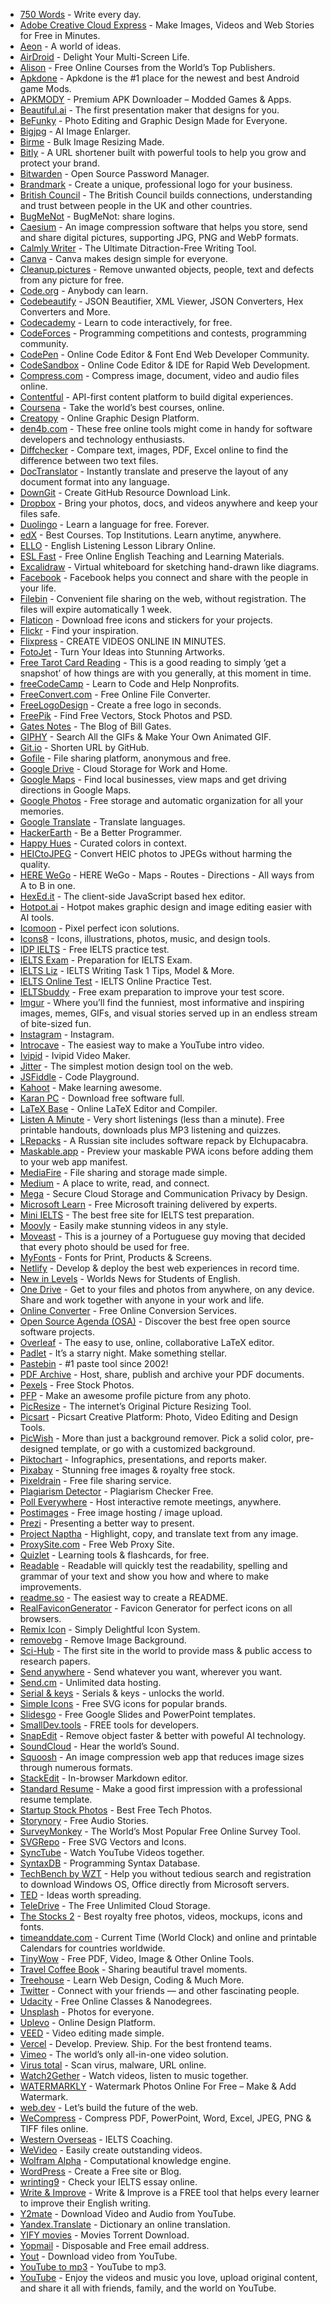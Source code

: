 - <a href="https://750words.com" target="_blank">750 Words</a> - Write every day.
- <a href="https://www.adobe.com/express/" target="_blank">Adobe Creative Cloud Express</a> - Make Images, Videos and Web Stories for Free in Minutes.
- <a href="https://aeon.co" target="_blank">Aeon</a> - A world of ideas.
- <a href="https://www.airdroid.com/" target="_blank">AirDroid</a> - Delight Your Multi-Screen Life.
- <a href="https://alison.com" target="_blank">Alison</a> - Free Online Courses from the World’s Top Publishers.
- <a href="https://apkdone.com" target="_blank">Apkdone</a> - Apkdone is the #1 place for the newest and best Android game Mods.
- <a href="https://apkmody.io" target="_blank">APKMODY</a> - Premium APK Downloader – Modded Games & Apps.
- <a href="https://www.beautiful.ai/" target="_blank">Beautiful.ai</a> - The first presentation maker that designs for you.
- <a href="https://www.befunky.com/" target="_blank">BeFunky</a> - Photo Editing and Graphic Design Made for Everyone.
- <a href="https://bigjpg.com/" target="_blank">Bigjpg</a> - AI Image Enlarger.
- <a href="https://www.birme.net/" target="_blank">Birme</a> - Bulk Image Resizing Made.
- <a href="https://bitly.com/" target="_blank">Bitly</a> - A URL shortener built with powerful tools to help you grow and protect your brand.
- <a href="https://bitwarden.com" target="_blank">Bitwarden</a> - Open Source Password Manager.
- <a href="https://brandmark.io/" target="_blank">Brandmark</a> - Create a unique, professional logo for your business.
- <a href="https://www.britishcouncil.org" target="_blank">British Council</a> - The British Council builds connections, understanding and trust between people in the UK and other countries.
- <a href="http://bugmenot.com" target="_blank">BugMeNot</a> - BugMeNot: share logins.
- <a href="https://caesium.app/" target="_blank">Caesium</a> - An image compression software that helps you store, send and share digital pictures, supporting JPG, PNG and WebP formats.
- <a href="https://www.calmlywriter.com" target="_blank">Calmly Writer</a> - The Ultimate Ditraction-Free Writing Tool.
- <a href="https://www.canva.com" target="_blank">Canva</a> - Canva makes design simple for everyone.
- <a href="https://cleanup.pictures/" target="_blank">Cleanup.pictures</a> - Remove unwanted objects, people, text and defects from any picture for free.
- <a href="https://code.org" target="_blank">Code.org</a> - Anybody can learn.
- <a href="https://codebeautify.org" target="_blank">Codebeautify</a> - JSON Beautifier, XML Viewer, JSON Converters, Hex Converters and More.
- <a href="https://www.codecademy.com" target="_blank">Codecademy</a> - Learn to code interactively, for free.
- <a href="http://codeforces.com" target="_blank">CodeForces</a> - Programming competitions and contests, programming community.
- <a href="https://codepen.io" target="_blank">CodePen</a> - Online Code Editor & Font End Web Developer Community.
- <a href="https://codesandbox.io" target="_blank">CodeSandbox</a> - Online Code Editor & IDE for Rapid Web Development.
- <a href="https://www.compresss.com" target="_blank">Compress.com</a> - Compress image, document, video and audio files online.
- <a href="https://www.contentful.com" target="_blank">Contentful</a> - API-first content platform to build digital experiences.
- <a href="https://www.coursera.org" target="_blank">Coursena</a> - Take the world’s best courses, online.
- <a href="https://www.creatopy.com" target="_blank">Creatopy</a> - Online Graphic Design Platform.
- <a href="http://www.den4b.com/tools" target="_blank">den4b.com</a> - These free online tools might come in handy for software developers and technology enthusiasts.
- <a href="https://www.diffchecker.com/" target="_blank">Diffchecker</a> - Compare text, images, PDF, Excel online to find the difference between two text files.
- <a href="https://www.onlinedoctranslator.com/en/" target="_blank">DocTranslator</a> - Instantly translate and preserve the layout of any document format into any language.
- <a href="https://downgit.github.io/#/home" target="_blank">DownGit</a> - Create GitHub Resource Download Link.
- <a href="https://www.dropbox.com" target="_blank">Dropbox</a> - Bring your photos, docs, and videos anywhere and keep your files safe.
- <a href="https://www.duolingo.com" target="_blank">Duolingo</a> - Learn a language for free. Forever.
- <a href="https://www.edx.org" target="_blank">edX</a> - Best Courses. Top Institutions. Learn anytime, anywhere.
- <a href="https://elllo.org" target="_blank">ELLO</a> - English Listening Lesson Library Online.
- <a href="https://www.eslfast.com" target="_blank">ESL Fast</a> - Free Online English Teaching and Learning Materials.
- <a href="https://excalidraw.com/" target="_blank">Excalidraw</a> - Virtual whiteboard for sketching hand-drawn like diagrams.
- <a href="https://www.facebook.com" target="_blank">Facebook</a> - Facebook helps you connect and share with the people in your life.
- <a href="https://filebin.net" target="_blank">Filebin</a> - Convenient file sharing on the web, without registration. The files will expire automatically 1 week.
- <a href="https://www.flaticon.com" target="_blank">Flaticon</a> - Download free icons and stickers for your projects.
- <a href="https://www.flickr.com" target="_blank">Flickr</a> - Find your inspiration.
- <a href="https://flixpress.com" target="_blank">Flixpress</a> - CREATE VIDEOS ONLINE IN MINUTES.
- <a href="https://www.fotojet.com" target="_blank">FotoJet</a> - Turn Your Ideas into Stunning Artworks.
- <a href="https://www.free-tarot-reading.net/free" target="_blank">Free Tarot Card Reading</a> - This is a good reading to simply ‘get a snapshot’ of how things are with you generally, at this moment in time.
- <a href="https://www.freecodecamp.org/" target="_blank">freeCodeCamp</a> - Learn to Code and Help Nonprofits.
- <a href="https://www.freeconvert.com" target="_blank">FreeConvert.com</a> - Free Online File Converter.
- <a href="https://www.freelogodesign.org" target="_blank">FreeLogoDesign</a> - Create a free logo in seconds.
- <a href="https://www.freepik.com" target="_blank">FreePik</a> - Find Free Vectors, Stock Photos and PSD.
- <a href="https://www.gatesnotes.com" target="_blank">Gates Notes</a> - The Blog of Bill Gates.
- <a href="https://giphy.com" target="_blank">GIPHY</a> - Search All the GIFs & Make Your Own Animated GIF.
- <a href="https://git.io" target="_blank">Git.io</a> - Shorten URL by GitHub.
- <a href="https://gofile.io" target="_blank">Gofile</a> - File sharing platform, anonymous and free.
- <a href="https://www.google.com/drive/" target="_blank">Google Drive</a> - Cloud Storage for Work and Home.
- <a href="https://www.google.com/maps/@?dg=dbrw&newdg=1" target="_blank">Google Maps</a> - Find local businesses, view maps and get driving directions in Google Maps.
- <a href="https://www.google.com/photos/about/" target="_blank">Google Photos</a> - Free storage and automatic organization for all your memories.
- <a href="https://translate.google.com" target="_blank">Google Translate</a> - Translate languages.
- <a href="https://www.hackerearth.com" target="_blank">HackerEarth</a> - Be a Better Programmer.
- <a href="https://www.happyhues.co" target="_blank">Happy Hues</a> - Curated colors in context.
- <a href="https://heictojpg.com" target="_blank">HEICtoJPEG</a> - Convert HEIC photos to JPEGs without harming the quality.
- <a href="https://wego.here.com" target="_blank">HERE WeGo</a> - HERE WeGo - Maps - Routes - Directions - All ways from A to B in one.
- <a href="https://hexed.it" target="_blank">HexEd.it</a> - The client-side JavaScript based hex editor.
- <a href="https://hotpot.ai/" target="_blank">Hotpot.ai</a> - Hotpot makes graphic design and image editing easier with AI tools.
- <a href="https://icomoon.io" target="_blank">Icomoon</a> - Pixel perfect icon solutions.
- <a href="https://icons8.com" target="_blank">Icons8</a> - Icons, illustrations, photos, music, and design tools.
- <a href="https://ielts.idp.com/uae/prepare/ielts-test-preparation-material/free" target="_blank">IDP IELTS</a> - Free IELTS practice test.
- <a href="https://www.english-exam.org/IELTS/" target="_blank">IELTS Exam</a> - Preparation for IELTS Exam.
- <a href="https://ieltsliz.com" target="_blank">IELTS Liz</a> - IELTS Writing Task 1 Tips, Model & More.
- <a href="https://ieltsonlinetests.com" target="_blank">IELTS Online Test</a> - IELTS Online Practice Test.
- <a href="https://www.ieltsbuddy.com" target="_blank">IELTSbuddy</a> - Free exam preparation to improve your test score.
- <a href="https://imgur.com/" target="_blank">Imgur</a> - Where you’ll find the funniest, most informative and inspiring images, memes, GIFs, and visual stories served up in an endless stream of bite-sized fun.
- <a href="https://www.instagram.com" target="_blank">Instagram</a> - Instagram.
- <a href="https://intromaker.com/" target="_blank">Introcave</a> - The easiest way to make a YouTube intro video.
- <a href="https://ivipid.com" target="_blank">Ivipid</a> - Ivipid Video Maker.
- <a href="https://jitter.video/" target="_blank">Jitter</a> - The simplest motion design tool on the web.
- <a href="https://jsfiddle.net" target="_blank">JSFiddle</a> - Code Playground.
- <a href="https://kahoot.com" target="_blank">Kahoot</a> - Make learning awesome.
- <a href="https://karanpc.com" target="_blank">Karan PC</a> - Download free software full.
- <a href="https://latexbase.com" target="_blank">LaTeX Base</a> - Online LaTeX Editor and Compiler.
- <a href="https://listenaminute.com" target="_blank">Listen A Minute</a> - Very short listenings (less than a minute). Free printable handouts, downloads plus MP3 listening and quizzes.
- <a href="https://lrepacks.net" target="_blank">LRepacks</a> - A Russian site includes software repack by Elchupacabra.
- <a href="https://maskable.app" target="_blank">Maskable.app</a> - Preview your maskable PWA icons before adding them to your web app manifest.
- <a href="https://www.mediafire.com" target="_blank">MediaFire</a> - File sharing and storage made simple.
- <a href="https://medium.com" target="_blank">Medium</a> - A place to write, read, and connect.
- <a href="https://mega.io" target="_blank">Mega</a> - Secure Cloud Storage and Communication Privacy by Design.
- <a href="https://docs.microsoft.com/en-us/learn/" target="_blank">Microsoft Learn</a> - Free Microsoft training delivered by experts.
- <a href="https://mini-ielts.com/" target="_blank">Mini IELTS</a> - The best free site for IELTS test preparation.
- <a href="https://www.moovly.com" target="_blank">Moovly</a> - Easily make stunning videos in any style.
- <a href="https://moveast.me" target="_blank">Moveast</a> - This is a journey of a Portuguese guy moving that decided that every photo should be used for free.
- <a href="https://www.myfonts.com/" target="_blank">MyFonts</a> - Fonts for Print, Products & Screens.
- <a href="https://www.netlify.com/" target="_blank">Netlify</a> - Develop & deploy the best web experiences in record time.
- <a href="https://www.newsinlevels.com" target="_blank">New in Levels</a> - Worlds News for Students of English.
- <a href="https://onedrive.live.com" target="_blank">One Drive</a> - Get to your files and photos from anywhere, on any device. Share and work together with anyone in your work and life.
- <a href="https://www.onlineconverter.com" target="_blank">Online Converter</a> - Free Online Conversion Services.
- <a href="https://www.opensourceagenda.com/" target="_blank">Open Source Agenda (OSA)</a> - Discover the best free open source software projects.
- <a href="https://www.overleaf.com" target="_blank">Overleaf</a> - The easy to use, online, collaborative LaTeX editor.
- <a href="https://padlet.com/" target="_blank">Padlet</a> - It’s a starry night. Make something stellar.
- <a href="https://pastebin.com/" target="_blank">Pastebin</a> - #1 paste tool since 2002!
- <a href="https://www.pdf-archive.com" target="_blank">PDF Archive</a> - Host, share, publish and archive your PDF documents.
- <a href="https://www.pexels.com" target="_blank">Pexels</a> - Free Stock Photos.
- <a href="https://pfpmaker.com/" target="_blank">PFP</a> - Make an awesome profile picture from any photo.
- <a href="https://picresize.com/" target="_blank">PicResize</a> - The internet’s Original Picture Resizing Tool.
- <a href="https://picsart.com/" target="_blank">Picsart</a> - Picsart Creative Platform: Photo, Video Editing and Design Tools.
- <a href="https://picwish.com/" target="_blank">PicWish</a> - More than just a background remover. Pick a solid color, pre-designed template, or go with a customized background.
- <a href="https://piktochart.com" target="_blank">Piktochart</a> - Infographics, presentations, and reports maker.
- <a href="https://pixabay.com/" target="_blank">Pixabay</a> - Stunning free images & royalty free stock.
- <a href="https://pixeldrain.com" target="_blank">Pixeldrain</a> - Free file sharing service.
- <a href="https://plagiarismdetector.net/" target="_blank">Plagiarism Detector</a> - Plagiarism Checker Free.
- <a href="https://www.polleverywhere.com" target="_blank">Poll Everywhere</a> - Host interactive remote meetings, anywhere.
- <a href="https://postimages.org" target="_blank">Postimages</a> - Free image hosting / image upload.
- <a href="https://prezi.com" target="_blank">Prezi</a> - Presenting a better way to present.
- <a href="https://projectnaptha.com" target="_blank">Project Naptha</a> - Highlight, copy, and translate text from any image.
- <a href="https://www.proxysite.com" target="_blank">ProxySite.com</a> - Free Web Proxy Site.
- <a href="https://quizlet.com" target="_blank">Quizlet</a> - Learning tools & flashcards, for free.
- <a href="https://readable.com" target="_blank">Readable</a> - Readable will quickly test the readability, spelling and grammar of your text and show you how and where to make improvements.
- <a href="https://readme.so" target="_blank">readme.so</a> - The easiest way to create a README.
- <a href="https://realfavicongenerator.net/" target="_blank">RealFaviconGenerator</a> - Favicon Generator for perfect icons on all browsers.
- <a href="https://remixicon.com" target="_blank">Remix Icon</a> - Simply Delightful Icon System.
- <a href="https://www.remove.bg" target="_blank">removebg</a> - Remove Image Background.
- <a href="https://sci-hub.hkvisa.net/" target="_blank">Sci-Hub</a> - The first site in the world to provide mass & public access to research papers.
- <a href="https://send-anywhere.com" target="_blank">Send anywhere</a> - Send whatever you want, wherever you want.
- <a href="https://send.cm" target="_blank">Send.cm</a> - Unlimited data hosting.
- <a href="https://www.serials.ws" target="_blank">Serial & keys</a> - Serials & keys - unlocks the world.
- <a href="https://simpleicons.org" target="_blank">Simple Icons</a> - Free SVG icons for popular brands.
- <a href="https://slidesgo.com/" target="_blank">Slidesgo</a> - Free Google Slides and PowerPoint templates.
- <a href="https://smalldev.tools/" target="_blank">SmallDev.tools</a> - FREE tools for developers.
- <a href="https://snapedit.app/" target="_blank">SnapEdit</a> - Remove object faster & better with poweful AI technology.
- <a href="https://soundcloud.com" target="_blank">SoundCloud</a> - Hear the world’s Sound.
- <a href="https://squoosh.app/" target="_blank">Squoosh</a> - An image compression web app that reduces image sizes through numerous formats.
- <a href="https://stackedit.io" target="_blank">StackEdit</a> - In-browser Markdown editor.
- <a href="https://standardresume.co" target="_blank">Standard Resume</a> - Make a good first impression with a professional resume template.
- <a href="https://startupstockphotos.com" target="_blank">Startup Stock Photos</a> - Best Free Tech Photos.
- <a href="https://www.storynory.com" target="_blank">Storynory</a> - Free Audio Stories.
- <a href="https://www.surveymonkey.com" target="_blank">SurveyMonkey</a> - The World’s Most Popular Free Online Survey Tool.
- <a href="https://www.svgrepo.com/" target="_blank">SVGRepo</a> - Free SVG Vectors and Icons.
- <a href="https://sync-tube.de/" target="_blank">SyncTube</a> - Watch YouTube Videos together.
- <a href="https://syntaxdb.com" target="_blank">SyntaxDB</a> - Programming Syntax Database.
- <a href="https://tb.rg-adguard.net/public.php" target="_blank">TechBench by WZT</a> - Help you without tedious search and registration to download Windows OS, Office directly from Microsoft servers.
- <a href="https://www.ted.com/" target="_blank">TED</a> - Ideas worth spreading.
- <a href="https://teledriveapp.com/" target="_blank">TeleDrive</a> - The Free Unlimited Cloud Storage.
- <a href="http://thestocks.im" target="_blank">The Stocks 2</a> - Best royalty free photos, videos, mockups, icons and fonts.
- <a href="https://www.timeanddate.com" target="_blank">timeanddate.com</a> - Current Time (World Clock) and online and printable Calendars for countries worldwide.
- <a href="https://tinywow.com/" target="_blank">TinyWow</a> - Free PDF, Video, Image & Other Online Tools.
- <a href="https://travelcoffeebook.com" target="_blank">Travel Coffee Book</a> - Sharing beautiful travel moments.
- <a href="https://teamtreehouse.com" target="_blank">Treehouse</a> - Learn Web Design, Coding & Much More.
- <a href="https://twitter.com" target="_blank">Twitter</a> - Connect with your friends — and other fascinating people.
- <a href="https://www.udacity.com" target="_blank">Udacity</a> - Free Online Classes & Nanodegrees.
- <a href="https://unsplash.com" target="_blank">Unsplash</a> - Photos for everyone.
- <a href="https://www.uplevo.com/get-started" target="_blank">Uplevo</a> - Online Design Platform.
- <a href="https://www.veed.io" target="_blank">VEED</a> - Video editing made simple.
- <a href="https://vercel.com/" target="_blank">Vercel</a> - Develop. Preview. Ship. For the best frontend teams.
- <a href="https://vimeo.com/" target="_blank">Vimeo</a> - The world’s only all-in-one video solution.
- <a href="https://www.virustotal.com/gui/" target="_blank">Virus total</a> - Scan virus, malware, URL online.
- <a href="https://w2g.tv/" target="_blank">Watch2Gether</a> - Watch videos, listen to music together.
- <a href="https://watermarkly.com/" target="_blank">WATERMARKLY</a> - Watermark Photos Online For Free – Make & Add Watermark.
- <a href="https://web.dev" target="_blank">web.dev</a> - Let’s build the future of the web.
- <a href="https://www.wecompress.com/en" target="_blank">WeCompress</a> - Compress PDF, PowerPoint, Word, Excel, JPEG, PNG & TIFF files online.
- <a href="https://western-overseas.com" target="_blank">Western Overseas</a> - IELTS Coaching.
- <a href="https://www.wevideo.com" target="_blank">WeVideo</a> - Easily create outstanding videos.
- <a href="https://www.wolframalpha.com" target="_blank">Wolfram Alpha</a> - Computational knowledge engine.
- <a href="https://wordpress.com" target="_blank">WordPress</a> - Create a Free site or Blog.
- <a href="https://writing9.com" target="_blank">wrinting9</a> - Check your IELTS essay online.
- <a href="https://writeandimprove.com/" target="_blank">Write & Improve</a> - Write & Improve is a FREE tool that helps every learner to improve their English writing.
- <a href="https://www.y2mate.com/" target="_blank">Y2mate</a> - Download Video and Audio from YouTube.
- <a href="https://translate.yandex.com/" target="_blank">Yandex.Translate</a> - Dictionary an online translation.
- <a href="https://yts.mx" target="_blank">YIFY movies</a> - Movies Torrent Download.
- <a href="https://yopmail.com/en/" target="_blank">Yopmail</a> - Disposable and Free email address.
- <a href="https://yout.com" target="_blank">Yout</a> - Download video from YouTube.
- <a href="https://ytmp3.cc" target="_blank">YouTube to mp3</a> - YouTube to mp3.
- <a href="https://www.youtube.com" target="_blank">YouTube</a> - Enjoy the videos and music you love, upload original content, and share it all with friends, family, and the world on YouTube.
